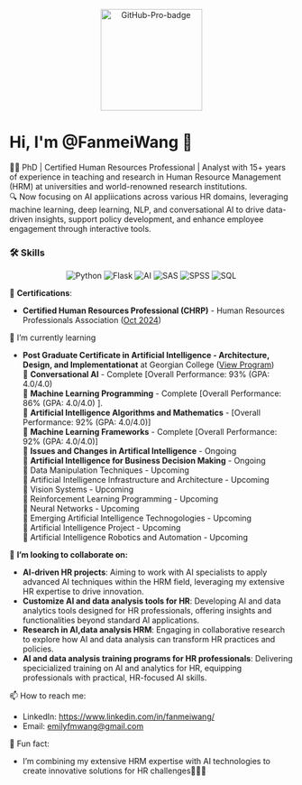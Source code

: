 <p align="center">
  <img src="https://img.shields.io/badge/GitHub-Pro-blueviolet?style=for-the-badge" alt="GitHub-Pro-badge" width="180" />
</p>

# Hi, I'm @FanmeiWang 👋
🧑‍💼 PhD | Certified Human Resources Professional | Analyst with 15+ years of experience in teaching and research in Human Resource Management (HRM) at universities and world-renowned research institutions. <br>
🔍 Now focusing on AI appliications across various HR domains, leveraging machine learning, deep learning, NLP, and conversational AI to drive data-driven insights, support policy development, and enhance employee engagement through interactive tools. <br>

### 🛠️ Skills

<p align="center">
  <img src="https://img.shields.io/badge/Python-3776AB?style=for-the-badge&logo=python&logoColor=white" alt="Python" />
  <img src="https://img.shields.io/badge/Flask-000000?style=for-the-badge&logo=flask&logoColor=white" alt="Flask" />
  <img src="https://img.shields.io/badge/Artificial%20Intelligence-00CED1?style=for-the-badge&logo=openai&logoColor=white" alt="AI" />
  <img src="https://img.shields.io/badge/SAS-0084A3?style=for-the-badge&logo=sas&logoColor=white" alt="SAS" />
  <img src="https://img.shields.io/badge/SPSS-CC0000?style=for-the-badge&logo=ibm&logoColor=white" alt="SPSS" />
  <img src="https://img.shields.io/badge/SQL-4479A1?style=for-the-badge&logo=mysql&logoColor=white" alt="SQL" />
</p>

📜 **Certifications**: <br>
-   **Certified Human Resources Professional (CHRP)** - Human Resources Professionals Association ([Oct 2024](https://www.hrpa.ca/)) <br>

🌱 I’m currently learning <br>
 -   **Post Graduate Certificate in Artificial Intelligence - Architecture, Design, and Implementationat** at Georgian College ([View Program](https://cat.georgiancollege.ca/programs/aidi/)) <br>
 💬 **Conversational AI** - Complete [Overall Performance: 93% (GPA: 4.0/4.0) <br>
 💬 **Machine Learning Programming** - Complete [Overall Performance: 86% (GPA: 4.0/4.0) ].<br>
 💬 **Artificial Intelligence Algorithms and Mathematics** - [Overall Performance: 92% (GPA: 4.0/4.0)] <br>
 💬 **Machine Learning Frameworks** - Complete [Overall Performance: 92% (GPA: 4.0/4.0)] <br>
 💬 **Issues and Changes in Artifical Intelligence** - Ongoing <br>
 💬 **Artificial Intelligence for Business Decision Making** - Ongoing <br>
 💬 Data Manipulation Techniques - Upcoming <br>
 💬 Artificial Intelligence Infrastructure and Architecture - Upcoming <br>
 💬 Vision Systems - Upcoming <br>
 💬 Reinforcement Learning Programming - Upcoming <br>
 💬 Neural Networks - Upcoming <br>
 💬 Emerging Artificial Intelligence Technogologies - Upcoming <br>
 💬 Artificial Intelligence Project - Upcoming <br>
 💬 Artificial Intelligence Robotics and Automation - Upcoming <br>
     
 👯 **I’m looking to collaborate on:**
 - **AI-driven HR projects**: Aiming to work with AI specialists to apply advanced AI techniques within the HRM field, leveraging my extensive HR expertise to drive innovation.
 - **Customize AI and data analysis tools for HR**: Developing AI and data analytics tools designed for HR professionals, offering insights and functionalities beyond standard AI applications.
 - **Research in AI,data analysis HRM**: Engaging in collaborative research to explore how AI and data analysis can transform HR practices and policies.
 - **AI and data analysis training programs for HR professionals**: Delivering specicialized training on AI and analytics for HR, equipping professionals with practical, HR-focused AI skills.

 📫 How to reach me: <br>
 -    LinkedIn: https://www.linkedin.com/in/fanmeiwang/
 -    Email: emilyfmwang@gmail.com <br>
 
 🚀 Fun fact: <br>
 -    I’m combining my extensive HRM expertise with AI technologies to create innovative solutions for HR challenges🎉🎉🎉

